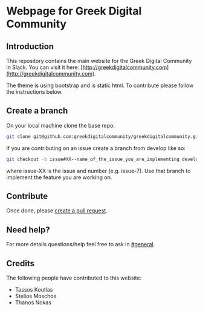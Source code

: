 # Webpage for Greek Digital Community

## Introduction

This repository contains the main website for the Greek Digital Community in 
Slack. You can visit it here: [http://greekdigitalcommunity.com](http://greekdigitalcommunity.com).

The theme is using bootstrap and is static html. To contribute please follow the
instructions below.

## Create a branch
On your local machine clone the base repo:
```bash
git clone git@github.com:greekdigitalcommunity/greekdigitalcommunity.github.io.git
```

If you are contributing on an issue create a branch from develop like so:
```bash
git checkout -b issue#XX--name_of_the_issue_you_are_implementing develop
```

where issue-XX is the issue and number (e.g. issue-7). Use that branch to
implement the feature you are working on.

## Contribute

Once done, please [create a pull request](https://help.github.com/articles/creating-a-pull-request/).

## Need help?

For more details questions/help feel free to ask in [#general](https://greekdigitalcommunityslack.com/messages/C4VTJSYJD).

## Credits

The following people have contributed to this website:

- Tassos Koutlas
- Stelios Moschos
- Thanos Nokas
